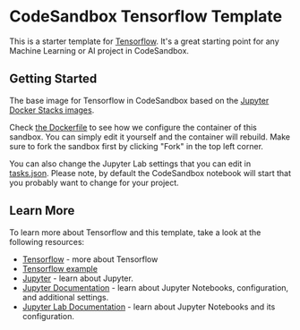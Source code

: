 # CodeSandbox Tensorflow Template

This is a starter template for [Tensorflow](https://www.tensorflow.org/). It's a great starting point for any Machine Learning or AI project in CodeSandbox.

## Getting Started

The base image for Tensorflow in CodeSandbox based on the [Jupyter Docker Stacks images](https://github.com/jupyter/docker-stacks).

Check [the Dockerfile](./.devcontainer/Dockerfile) to see how we configure the container of this sandbox. You can simply edit it yourself and the container will rebuild. Make sure to fork the sandbox first by clicking "Fork" in the top left corner. 


You can also change the Jupyter Lab settings that you can edit in [tasks.json](./.codesandbox/tasks.json). Please note, by default the CodeSandbox notebook will start that you probably want to change for your project.


## Learn More

To learn more about Tensorflow and this template, take a look at the following resources:

- [Tensorflow](https://www.tensorflow.org/) - more about Tensorflow
- [Tensorflow example](https://www.tensorflow.org/tutorials/quickstart/beginner)
- [Jupyter](https://docs.jupyter.org/en/latest/) - learn about Jupyter.
- [Jupyter Documentation](https://jupyter-notebook.readthedocs.io/) - learn about Jupyter Notebooks, configuration, and additional settings.
- [Jupyter Lab Documentation](https://jupyterlab.readthedocs.io/en/stable/index.html) - learn about Jupyter Notebooks and its configuration.

